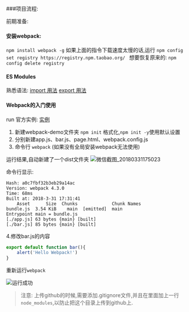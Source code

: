 ###项目流程:

前期准备:
#### 安装webpack:
`npm install webpack -g`
如果上面的指令下载速度太慢的话,运行
`npm config set registry https://registry.npm.taobao.org/ `
想要恢复原来的:
`npm config delete registry`

#### ES Modules
熟悉语法:
[import 用法](https://developer.mozilla.org/zh-CN/docs/Web/JavaScript/Reference/Statements/import)
[export 用法](https://developer.mozilla.org/zh-CN/docs/Web/JavaScript/Reference/Statements/export)

#### Webpack的入门使用
run 官方实例:
[实例](https://webpack.js.org/)
1. 新建webpack-demo文件夹 `npm init` 格式化,`npm init -y`使用默认设置
2. 分别新建app.js、bar.js、page.html、webpack.config.js
3. 命令行 `webpack` (如果没有全局安装webpack无法使用)

运行结果,自动新建了一个dist文件夹
![微信截图_20180331175023](https://i.loli.net/2018/03/31/5abf5a04c5995.png)

命令行显示:
```
Hash: a0c7fbf32b3eb29a14ac
Version: webpack 4.3.0
Time: 68ms
Built at: 2018-3-31 17:31:41
    Asset      Size  Chunks             Chunk Names
bundle.js  3.54 KiB    main  [emitted]  main
Entrypoint main = bundle.js
[./app.js] 63 bytes {main} [built]
[./bar.js] 85 bytes {main} [built]

```
4.修改bar.js的内容
```js
export default function bar(){
    alert('Hello Webpack!')
}
```
重新运行`webpack`

![运行成功](https://i.loli.net/2018/03/31/5abf58b2d8f13.png)

> 注意: 上传github的时候,需要添加.gitignore文件,并且在里面加上一行`node_modules`,以防止把这个目录上传到github上.